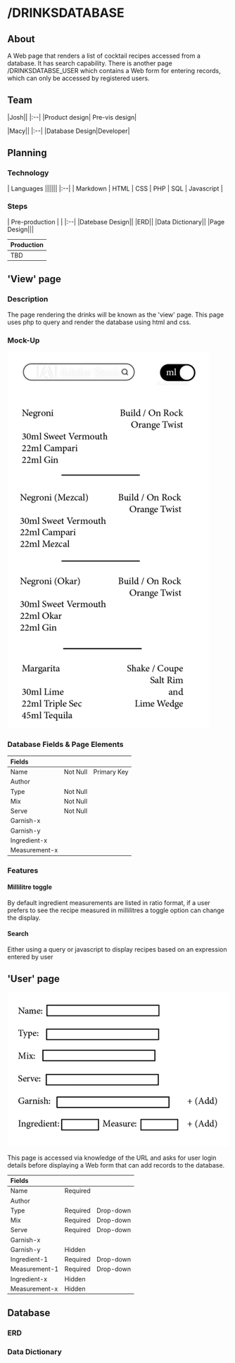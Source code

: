 # /DRINKSDATABASE

## About 
A Web page that renders a list of cocktail recipes accessed from a database. It has search capability. There is another page /DRINKSDATABSE_USER which contains a Web form for entering records, which can only be accessed by registered users.

## Team

|Josh||
|:--|
|Product design| Pre-vis design|

|Macy||
|:--|
|Database Design|Developer|

## Planning
### Technology
| Languages ||||||
|:--|
| Markdown | HTML | CSS | PHP | SQL | Javascript |
### Steps
| Pre-production | |
|:--|
|Datebase Design||
|ERD||
|Data Dictionary||
|Page Design|||

| Production |
|:--|
| TBD |




## 'View' page
### Description
The page rendering the drinks will be known as the 'view' page. This page uses php to query and render the database using html and css.
### Mock-Up
![View page](pre-viz/view.png 'Previs of View page')
### Database Fields & Page Elements
|Fields|||
|:----|---|---|
|Name|Not Null|Primary Key|
|Author|||
|Type|Not Null||
|Mix|Not Null||
|Serve|Not Null||
|Garnish-x|||
|Garnish-y|||
|Ingredient-x|||
|Measurement-x|||

### Features
#### Millilitre toggle
By default ingredient measurements are listed in ratio format, if a user prefers to see the recipe measured in millilitres a toggle option can change the display.

#### Search
Either using a query or javascript to display recipes based on an expression entered by user

## 'User' page

![User page](pre-viz/form.png 'Previs of User page')

This page is accessed via knowledge of the URL and asks for user login details before displaying a Web form that can add records to the database.

|Fields|||
|:----|---|---|
|Name|Required||
|Author|||
|Type|Required|Drop-down|
|Mix|Required|Drop-down|
|Serve|Required|Drop-down|
|Garnish-x|||
|Garnish-y|Hidden||
|Ingredient-1|Required|Drop-down|
|Measurement-1|Required|Drop-down|
|Ingredient-x|Hidden||
|Measurement-x|Hidden||


## Database
### ERD
### Data Dictionary


